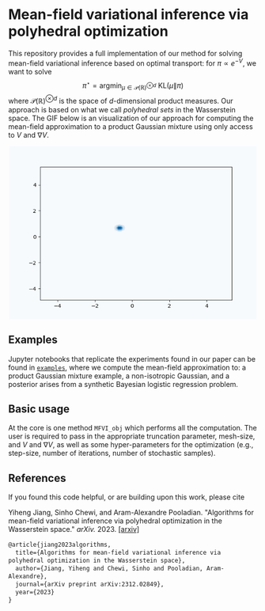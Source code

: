 # Mean-field variational inference via polyhedral optimization

This repository provides a full implementation of our method for solving mean-field variational inference based on optimal transport: for $\pi \propto e^{-V}$, we want to solve
$$\pi^\star = \text{argmin}_{\mu \in \mathcal{P}(\mathbb{R})^{\otimes d}} \ \text{KL}(\mu\|\pi)$$
where $\mathcal{P}(\mathbb{R})^{\otimes d}$ is the space of $d$-dimensional product measures. Our approach is based on what we call *polyhedral sets* in the Wasserstein space. The GIF below is an visualization of our approach for computing the mean-field approximation to a product Gaussian mixture using only access to $V$ and $\nabla V$. 

<p align="center">
<img align="middle" src="./assets/mixture_kde.gif" alt="KDE FIG" width="500" height="350" />
</p>

## Examples
Jupyter notebooks that replicate the experiments found in our paper can be found in [`examples`](./examples), where we compute the mean-field approximation to: a product Gaussian mixture example, a non-isotropic Gaussian, and a posterior arises from a synthetic Bayesian logistic regression problem.

## Basic usage
At the core is one method `MFVI_obj` which performs all the computation. The user is required to pass in the appropriate truncation parameter, mesh-size, and $V$ and $\nabla V$, as well as some hyper-parameters for the optimization (e.g., step-size, number of iterations, number of stochastic samples).

## References

If you found this code helpful, or are building upon this work, please cite 

Yiheng Jiang, Sinho Chewi, and Aram-Alexandre Pooladian. "Algorithms for mean-field variational inference via polyhedral optimization in the Wasserstein space." *arXiv.* 2023. [[arxiv]](https://arxiv.org/abs/2312.02849)

```
@article{jiang2023algorithms,
  title={Algorithms for mean-field variational inference via polyhedral optimization in the Wasserstein space},
  author={Jiang, Yiheng and Chewi, Sinho and Pooladian, Aram-Alexandre},
  journal={arXiv preprint arXiv:2312.02849},
  year={2023}
}
```
